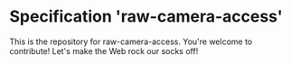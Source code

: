 
# Specification 'raw-camera-access'

This is the repository for raw-camera-access. You're welcome to contribute! Let's make the Web rock our socks
off!
